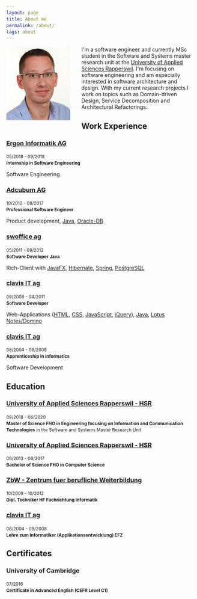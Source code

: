 ```yaml
---
layout: page
title: About me
permalink: /about/
tags: about
---
```


<p><img src="/media/ska.jpg" alt="Stefan Kapferer" style="float: left; margin: 0px 30px 10px 0px;" />
I'm a software engineer and currently MSc student in the Software and Systems master research unit at the <a href="https://www.hsr.ch/" target="_blank">University of Applied Sciences Rapperswil</a>. I'm focusing on software engineering and am especially interested in software architecture and design. With my current research projects I work on topics such as Domain-driven Design, Service Decomposition and Architectural Refactorings.
</p>

## Work Experience
<div class="timeline">
  <div class="container timeline-left">
    <div class="content">
      <h3><a href="http://www.ergon.ch" target="_blank">Ergon Informatik AG</a></h3>
      <small>05/2018 - 09/2018<br>
      <strong>Internship in Software Engineering</strong></small>
      <p>Software Engineering</p>
    </div>
  </div>
  <div class="container timeline-right">
    <div class="content">
      <h3><a href="http://www.adcubum.com" target="_blank">Adcubum AG</a></h3>
      <small>10/2012 - 08/2017<br>
      <strong>Professional Software Engineer</strong></small>
      <p>Product development, <a href="http://java.com" target="_blank">Java</a>, <a href="http://www.oracle.com/de/database/overview/index.html" target="_blank">Oracle-DB</a></p>
    </div>
  </div>
  <div class="container timeline-left">
    <div class="content">
      <h3><a href="http://www.swoffice.ch" target="_blank">swoffice ag</a></h3>
      <small>05/2011 - 09/2012<br>
      <strong>Software Developer Java</strong></small>
      <p>Rich-Client with <a href="http://www.javafx.com" target="_blank">JavaFX</a>, <a href="http://hibernate.org" target="_blank">Hibernate</a>, <a href="http://spring.io" target="_blank">Spring</a>, <a href="http://www.postgresql.org" target="_blank">PostgreSQL</a></p>
    </div>
  </div>
  <div class="container timeline-right">
    <div class="content">
      <h3><a href="http://www.clavisit.com" target="_blank">clavis IT ag</a></h3>
      <small>09/2008 - 04/2011<br>
      <strong>Software Developer</strong></small>
      <p>Web-Applications (<a href="http://www.w3.org/html" target="_blank">HTML</a>, <a href="http://www.w3.org/Style/CSS" target="_blank">CSS</a>, <a href="http://www.w3schools.com/js" target="_blank">JavaScript</a>, <a href="https://jquery.com" target="_blank">jQuery</a>), <a href="http://java.com" target="_blank">Java</a>, <a href="http://www-03.ibm.com/software/products/de/notesanddominofamily" target="_blank">Lotus Notes/Domino</a></p>
    </div>
  </div>
  <div class="container timeline-left">
    <div class="content">
      <h3><a href="http://www.clavisit.com" target="_blank">clavis IT ag</a></h3>
      <small>08/2004 - 08/2008<br>
      <strong>Apprenticeship in informatics</strong></small>
      <p>Software Development</p>
    </div>
  </div>
</div> 

## Education
<div class="timeline">
  <div class="container timeline-left">
    <div class="content">
      <h3><a href="http://www.hsr.ch" target="_blank">University of Applied Sciences Rapperswil - HSR</a></h3>
      <small>09/2018 - 06/2020<br>
      <strong>Master of Science FHO in Engineering focusing on Information and Communication Technologies</strong> in the Software and Systems Master Research Unit</small>
    </div>
  </div>
  <div class="container timeline-right">
    <div class="content">
      <h3><a href="http://www.hsr.ch" target="_blank">University of Applied Sciences Rapperswil - HSR</a></h3>
      <small>09/2013 - 08/2017<br>
      <strong>Bachelor of Science FHO in Computer Science</strong></small>
    </div>
  </div>
  <div class="container timeline-left">
    <div class="content">
      <h3><a href="http://www.zbw.ch" target="_blank">ZbW - Zentrum fuer berufliche Weiterbildung</a></h3>
      <small>10/2009 - 10/2012<br>
      <strong>Dipl. Techniker HF Fachrichtung Informatik</strong></small>
    </div>
  </div>
  <div class="container timeline-right">
    <div class="content">
      <h3><a href="http://www.clavisit.com" target="_blank">clavis IT ag</a></h3>
      <small>08/2004 - 08/2008<br>
      <strong>Lehre zum Informatiker (Applikationsentwicklung) EFZ</strong></small>
    </div>
  </div>
</div> 

## Certificates
<div class="timeline">
  <div class="container timeline-left">
    <div class="content">
      <h3>University of Cambridge</h3>
      <small>07/2016<br>
      <strong>Certificate in Advanced English (CEFR Level C1)</strong></small>
    </div>
  </div>
</div> 

